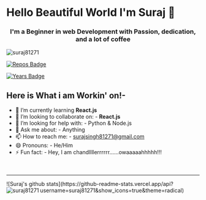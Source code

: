
# Hello Beautiful World I'm Suraj 👾
<h3 align="center">I'm a Beginner in web Development with Passion, dedication, and a lot of coffee </h3>
  
  <img src="https://komarev.com/ghpvc/?username=suraj81271" alt="suraj81271" />
  
[![Repos Badge](https://badges.pufler.dev/repos/suraj81271)](https://badges.pufler.dev)

[![Years Badge](https://badges.pufler.dev/years/suraj81271)](https://badges.pufler.dev)
## Here is What i am Workin' on!-


- 🌱 I’m currently learning   <strong> React.js </strong>
- 👯 I’m looking to collaborate on: -  <strong> React.js </strong>
- 🤔 I’m looking for help with: - Python & Node.js
- 💬 Ask me about: - Anything
- 📫 How to reach me: -   surajsingh81271@gmail.com
- 😄 Pronouns: -   He/Him
- ⚡ Fun fact: - Hey, I am chandllllerrrrrr......owaaaaahhhhh!!!
<br>
<hr>
![Suraj's github stats](https://github-readme-stats.vercel.app/api?username=suraj81271&show_icons=true&theme=radical)
<img align="left" src="https://github-readme-stats.vercel.app/api/top-langs/?username=suraj81271&layout=compact&hide=html" alt="suraj81271" />
  
